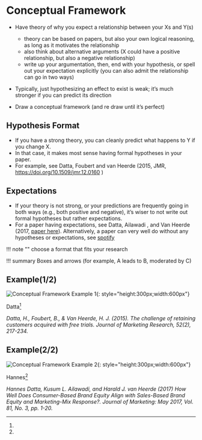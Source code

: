 # Conceptual Framework

* Have theory of why you expect a relationship between your Xs and Y(s)
    * theory can be based on papers, but also your own logical reasoning, as long as it motivates the         relationship
    * also think about alternative arguments (X could have a positive relationship, but also a negative      relationship)
    * write up your argumentation, then, end with your hypothesis, or spell out your expectation explicitly (you can also admit the relationship can go in two ways)

* Typically, just hypothesizing an effect to exist is weak; it’s much stronger if you can predict its direction
* Draw a conceptual framework (and re draw until it’s perfect)



## Hypothesis Format

* If you have a strong theory, you can cleanly predict what happens to
Y if you change X.
* In that case, it makes most sense having formal hypotheses in your
paper.
* For example, see Datta, Foubert and van Heerde (2015, JMR, [<ins>https://doi.org/10.1509/jmr.12.0160</ins>]() )


## Expectations

   * If your theory is not strong, or your predictions are frequently going
       in both ways (e.g., both positive and negative), it’s wiser to not write
       out formal hypotheses but rather expectations.
   * For a paper having expectations, see Datta, Ailawadi , and Van
      Heerde (2017, <ins>[paper here](https://doi.org/10.1509/jm.15.0340)</ins>). Alternatively, a paper can very well do
      without any hypotheses or expectations, see <ins>[spotify](tiu.nu/)</ins>

!!! note ""
   choose a format that fits your research


!!! summary
    Boxes and arrows (for example, A leads to B, moderated by C)


## Example(1/2)

![Conceptual Framework Example 1](/assets/Conceptual_framework_eg1.png){: style="height:300px;width:600px"}

Datta[^1] 

[^1]:
*Datta, H., Foubert, B., & Van Heerde, H. J. (2015). The challenge of retaining customers acquired with free trials. Journal of Marketing Research, 52(2), 217-234.*


## Example(2/2)

![Conceptual Framework Example 2](/assets/Conceptual_framework_eg2.png){: style="height:300px;width:600px"}

Hannes[^2] 
[^2]:
*Hannes Datta, Kusum L. Ailawadi, and Harald J. van Heerde (2017) How Well Does Consumer-Based Brand Equity Align with Sales-Based Brand Equity and Marketing-Mix Response?. Journal of Marketing: May 2017, Vol. 81, No. 3, pp. 1-20.*




